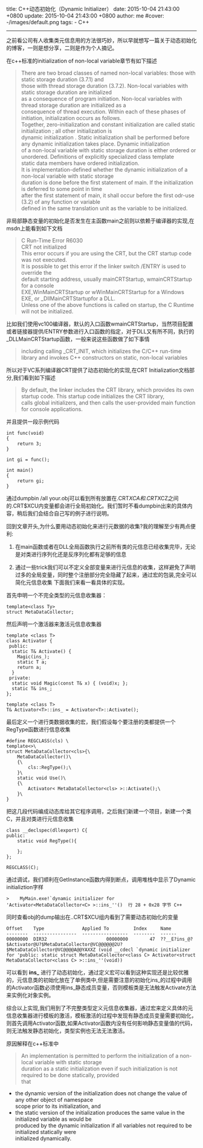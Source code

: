 title: C++动态初始化（Dynamic Initializer）
date: 2015-10-04 21:43:00 +0800
update: 2015-10-04 21:43:00  +0800
author: me
#cover: -/images/default.png
tags:
    - C++

--- 

之前看公司有人收集类元信息用的方法很巧妙，所以早就想写一篇关于动态初始化的博客，一则是想分享，二则是作为个人摘记。

<!--more-->


在c++标准的initialization of non-local variable章节有如下描述

> There are two broad classes of named non-local variables: those with static storage duration (3.7.1) and  
those with thread storage duration (3.7.2). Non-local variables with static storage duration are initialized  
as a consequence of program initiation. Non-local variables with thread storage duration are initialized as a  
consequence of thread execution. Within each of these phases of initiation, initialization occurs as follows.  
> Together, zero-initialization and constant initialization are called static initialization ; all other initialization is   
dynamic initialization . Static initialization shall be performed before any dynamic initialization takes place. Dynamic initialization   
of a non-local variable with static storage duration is either ordered or unordered. Definitions of explicitly specialized class template  
static data members have ordered initialization.   
> It is implementation-defined whether the dynamic initialization of a non-local variable with static storage  
duration is done before the first statement of main. If the initialization is deferred to some point in time  
after the first statement of main, it shall occur before the first odr-use (3.2) of any function or variable  
defined in the same translation unit as the variable to be initialized.  

非局部静态变量的初始化是否发生在主函数main之前则以依赖于编译器的实现,在msdn上能看到如下文档

> C Run-Time Error R6030  
CRT not initialized  
This error occurs if you are using the CRT, but the CRT startup code was not executed.   
It is possible to get this error if the linker switch /ENTRY is used to override the   
default starting address, usually mainCRTStartup, wmainCRTStartup for a console   
EXE,WinMainCRTStartup or wWinMainCRTStartup for a Windows EXE, or _DllMainCRTStartupfor a DLL.  
Unless one of the above functions is called on startup, the C Runtime will not be initialized.  

比如我们使用vc100编译器，默认的入口函数wmainCRTStartup，当然项目配置或者链接器提供/ENTRY参数进行入口函数的指定，对于DLL又有所不同，执行的_DLLMainCRTStartup函数，一般来说这些函数做了如下事情

> including calling _CRT_INIT, which initializes the C/C++ run-time library and invokes C++ constructors on static, non-local variables  

所以对于VC系列编译器CRT提供了动态初始化的实现,在CRT Initialization文档部分,我们看到如下描述

> By default, the linker includes the CRT library, which provides its own startup code. This startup code initializes the CRT library,   
calls global initializers, and then calls the user-provided main function for console applications.  

并且提供一段示例代码

```
int func(void)  
{  
    return 3;  
}  
  
int gi = func();  
  
int main()  
{  
    return gi;  
}  
```

通过dumpbin /all your.obj可以看到所有放置在.CRT$XCA 和 .CRT$XCZ之间的.CRT$XCU内变量都会进行全局初始化。我们暂时不看dumpbin出来的具体内容，稍后我们会结合自己写的例子进行说明。

回到文章开头,为什么要用动态初始化来进行元数据的收集?我的理解至少有两点便利:

1.  在main函数或者在DLL全局函数执行之前所有类的元信息已经收集完毕，无论是对类进行序列化还是反序列化都有足够的信息

2.  通过一些trick我们可以不定义全部变量来进行元信息的收集，这样避免了声明过多的全局变量，同时整个注册部分完全隐藏了起来，通过宏的包装,完全可以简化元信息收集
下面我们来看一看具体的实现。

首先申明一个不完全类型的元信息收集器：

```
template<class Ty>  
struct MetaDataCollector;  
```

然后声明一个激活器来激活元信息收集器

```
template <class T>
class Activator {
 public:
  static T& Activate() {
    Magic(ins_);
    static T a;
    return a;
  }
 private:
  static void Magic(const T& x) { (void)x; };
  static T& ins_;
};

template <class T>
T& Activator<T>::ins_ = Activator<T>::Activate();
```

最后定义一个进行类数据收集的宏，我们假设每个要注册的类都提供一个RegType函数进行信息收集

```
#define REGCLASS(cls) \  
template<>\  
struct MetaDataCollector<cls>{\  
    MetaDataCollector()\  
    {\  
        cls::RegType();\  
    }\  
    static void Use()\  
    {\  
        Activator< MetaDataCollector<cls> >::Activate();\  
    }\  
}  
```

把这几段代码编成动态库给其它程序调用，之后我们新建一个项目，新建一个类C，并且对类进行元信息收集

```
class __declspec(dllexport) C{  
public:  
    static void RegType(){  
          
    };  
};  
  
REGCLASS(C);  
```

通过调试，我们顺利在GetInstance函数内得到断点，调用堆栈中显示了Dynamic initializtion字样

```
>    MyMain.exe!`dynamic initializer for 'Activator<MetaDataCollector<C> >::ins_''()  行 28 + 0x28 字节 C++  
```

同时查看obj的dump输出在..CRT$XCU组内看到了需要动态初始化的变量

```
Offset    Type              Applied To         Index     Name  
--------  ----------------  -----------------  --------  ------  
00000000  DIR32                      00000000        47  ??__E?ins_@?$Activator@U?$MetaDataCollector@VC@@@@@@2U?$MetaDataCollector@VC@@@@A@@YAXXZ (void __cdecl `dynamic initializer for 'public: static struct MetaDataCollector<class C> Activator<struct MetaDataCollector<class C> >::ins_''(void))  
```

可以看到 **ins_** 进行了动态初始化，通过定义宏可以看到这种实现还是比较优雅的，元信息类的初始化放在了单例类中,但是需要注意的初始化ins_的过程中调用的Activator函数必须使用ins_静态成员变量，否则模板类是无法触发Activate方法来实例化对象实例。

综合以上实现,我们用到了不完整类型定义元信息收集器，通过宏来定义具体的元信息收集器进行模板的激活，模板激活的过程中发现有静态成员变量需要初始化，
则首先调用Activator函数,如果Activator函数内没有任何影响静态变量值的代码，则无法触发静态初始化，类型实例也无法无法激活。

原因解释在c++标准中

> An implementation is permitted to perform the initialization of a non-local variable with static storage  
duration as a static initialization even if such initialization is not required to be done statically, provided  
that  
-   the dynamic version of the initialization does not change the value of any other object of namespace  
scope prior to its initialization, and  
-   the static version of the initialization produces the same value in the initialized variable as would be  
produced by the dynamic initialization if all variables not required to be initialized statically were  
initialized dynamically.  
